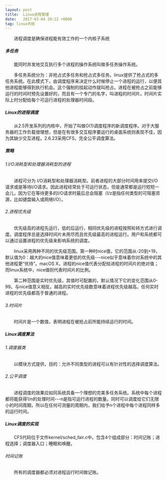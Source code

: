 ```yaml
---
layout: post
title:  Linux进程管理
date:   2017-03-04 20:22 +0800
tag: linux内核
---
```

&emsp;&emsp;进程调度是确保进程能有效工作的一个内核子系统


##### 多任务

&emsp;&emsp;能同时并发地交互执行多个进程的操作系统叫做多任务操作系统。

&emsp;&emsp;多任务系统分为：非抢占式多任务和抢占式多任务。linux提供了抢占式的多任务系统。在此模式下，由调度程序来决定什么时候停止一个进程的运行，以便其他进程能够得到执行机会。这个强制的挂起动作就叫抢占。进程在被抢占之前能够运行的时间时预先设置好的，而且有一个专门的名字，叫进程的时间片。时间片实际上时分配给每个可运行进程的处理器时间段。

##### Linux的进程调度

&emsp;&emsp;从2.5开发系列的内核中，开始了叫做O(1)调度程序的新调度程序。对于大服务器的工作负载很理想，但是在有很多交互程序要运行的桌面系统则表现不佳，因为其缺少交互进程。2.6.23采用CFS，完全公平调度算法。

##### 策略
###### 1.I/O消耗型和处理器消耗型的进程
&emsp;&emsp;进程可分为 I/O消耗型和处理器消耗型。前者进程的大部分时间用来提交I/O请求或是等待I/O请求。因此进程经常处于可运行状态，但是通常都是运行短短一会儿，因为它在等待更多的I/O请求时最后总会阻塞（I/z是指任何类型的可阻塞资源，比如键盘输入或网络I/O）。

###### 2.进程优先级
&emsp;&emsp;优先级高的进程先运行，低的后运行，相同优先级的进程按照轮转方式进行调度。调度程序总是选择时间片未用尽而且优先级最高的进程运行。用户和系统都可以通过设置进程的优先级来影响系统的调度。

&emsp;&emsp;linux采用两种不同的优先级范围。第一种时nice值，它的范围从-20到+19，默认值为0：越大的nice值意味着更低的优先级---nice似乎意味着你对系统中的其他进程更“优待”。macOS X，进程的nice值代表分配给进程的时间片的绝对值；而linux系统中，nice值则代表时间片的比例。

&emsp;&emsp;第二种范围是实时优先级，其值时可配置的，默认情况下它的变化范围从0-99。与nice值意义相反。越高的实时优先级数意味着进程优先级越高。任何实时进程的优先级都高于普通的进程。

###### 3.时间片

&emsp;&emsp;时间片是一个数值，表明进程在被抢占前所能持续运行的时间。

##### Linux调度算法

###### 1.调度器类

&emsp;&emsp;以模块方式提供，目的：允许不同类型的进程可以有针对性的选择调度算法。

###### 2.公平调度

&emsp;&emsp;进程调度的效果应如同系统具备一个理想的完美多任务系统。系统中每个进程都将能获得1/n的处理时间---n是指可运行进程的数量。同时可以调度给它们无限小的时间周期，所以在任何可测量的周期内，我们给予n个进程中每个进程同样多的运行时间。

##### Linux调度的实现

&emsp;&emsp;CFS代码位于文件kernel/sched_fair.c中。包含4个组成部分：时间记账；进程选择；调度器入口；睡眠和唤醒。

###### 时间记账

&emsp;&emsp;所有的调度器都必须对进程运行时间做记账。




















